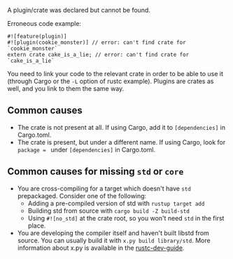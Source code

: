 A plugin/crate was declared but cannot be found.

Erroneous code example:

```compile_fail,E0463
#![feature(plugin)]
#![plugin(cookie_monster)] // error: can't find crate for `cookie_monster`
extern crate cake_is_a_lie; // error: can't find crate for `cake_is_a_lie`
```

You need to link your code to the relevant crate in order to be able to use it
(through Cargo or the `-L` option of rustc example). Plugins are crates as
well, and you link to them the same way.

## Common causes

- The crate is not present at all. If using Cargo, add it to `[dependencies]`
  in Cargo.toml.
- The crate is present, but under a different name. If using Cargo, look for
  `package = ` under `[dependencies]` in Cargo.toml.

## Common causes for missing `std` or `core`

- You are cross-compiling for a target which doesn't have `std` prepackaged.
  Consider one of the following:
  + Adding a pre-compiled version of std with `rustup target add`
  + Building std from source with `cargo build -Z build-std`
  + Using `#![no_std]` at the crate root, so you won't need `std` in the first
    place.
- You are developing the compiler itself and haven't built libstd from source.
  You can usually build it with `x.py build library/std`. More information
  about x.py is available in the [rustc-dev-guide].

[rustc-dev-guide]: https://rustc-dev-guide.rust-lang.org/building/how-to-build-and-run.html#building-the-compiler
